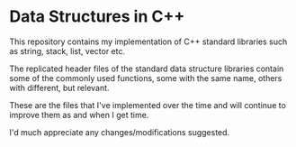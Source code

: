# Data Structures in C++

This repository contains my implementation of C++ standard libraries such as string, stack, list, vector etc.

The replicated header files of the standard data structure libraries contain some of the commonly used functions, some with the same name, others with different, but relevant.

These are the files that I've implemented over the time and will continue to improve them as and when I get time.


I'd much appreciate any changes/modifications suggested.
